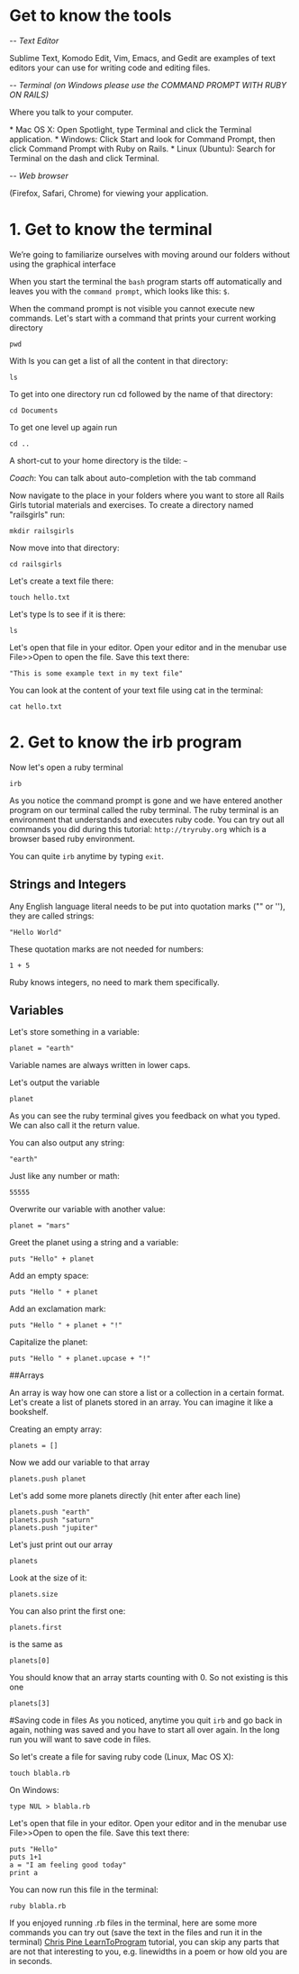 
# Get to know the tools

-- <i class="icon-file-text icon-2x"> Text Editor</i>

<p class="lead">Sublime Text, Komodo Edit, Vim, Emacs, and Gedit are examples of text editors your can use for writing code and editing files.</p>

-- <i class="icon-terminal icon-2x"> Terminal (on Windows please use the COMMAND PROMPT WITH RUBY ON RAILS) </i>

<p class="lead">Where you talk to your computer.</p>
* Mac OS X: Open Spotlight, type Terminal and click the Terminal application.
* Windows: Click Start and look for Command Prompt, then click Command Prompt with Ruby on Rails.
* Linux (Ubuntu): Search for Terminal on the dash and click Terminal.

-- <i class="icon-desktop icon-2x"> Web browser</i>

<p class="lead">(Firefox, Safari, Chrome) for viewing your application.</p>


# 1. Get to know the terminal

We’re going to familiarize ourselves with moving around our folders without using the graphical interface

When you start the terminal the `bash` program starts off automatically and leaves you with the `command prompt`, which looks like this:  `$`.

When the command prompt is not visible you cannot execute new commands.
Let's start with a command that prints your current working directory

    pwd

With ls you can get a list of all the content in that directory:

    ls

To get into one directory run cd followed by the name of that directory:

    cd Documents

To get one level up again run

    cd ..

A short-cut to your home directory is the tilde: `~`

<span class="lead coach"><i class="icon-comment-alt"> Coach</i>: You can talk about auto-completion with the tab command</span>

Now navigate to the place in your folders where you want to store all Rails Girls tutorial materials and exercises. To create a directory named "railsgirls" run:

    mkdir railsgirls

Now move into that directory:

    cd railsgirls

Let's create a text file there:

    touch hello.txt

Let's type ls to see if it is there:

    ls

Let's open that file in your editor. Open your editor and in the menubar use File>>Open to open the file.
Save this text there:

    "This is some example text in my text file"

You can look at the content of your text file using cat in the terminal:

    cat hello.txt


# 2. Get to know the irb program


Now let's open a ruby terminal

    irb

As you notice the command prompt is gone and we have entered another program on our terminal called the ruby terminal.
The ruby terminal is an environment that understands and executes ruby code. You can try out all commands you did during this tutorial: `http://tryruby.org` which is a browser based ruby environment.

You can quite `irb` anytime by typing `exit`.

## Strings and Integers

Any English language literal needs to be put into quotation marks ("" or ''), they are called strings:

    "Hello World"

These quotation marks are not needed for numbers:

    1 + 5

Ruby knows integers, no need to mark them specifically.

## Variables

Let's store something in a variable:

    planet = "earth"

Variable names are always written in lower caps.

Let's output the variable

    planet
As you can see the ruby terminal gives you feedback on what you typed. We can also call it the return value.

You can also output any string:

    "earth"

Just like any number or math:

    55555

Overwrite our variable with another value:

    planet = "mars"

Greet the planet using a string and a variable:

    puts "Hello" + planet

Add an empty space:

    puts "Hello " + planet

Add an exclamation mark:

    puts "Hello " + planet + "!"

Capitalize the planet:

    puts "Hello " + planet.upcase + "!"

##Arrays

An array is way how one can store a list or a collection in a certain format. Let's create a list of planets stored in an array. You can imagine it like a bookshelf.

Creating an empty array:

    planets = []

Now we add our variable to that array

    planets.push planet

Let's add some more planets directly (hit enter after each line)

    planets.push "earth"
    planets.push "saturn"
    planets.push "jupiter"

Let's just print out our array

    planets

Look at the size of it:

    planets.size

You can also print the first one:

    planets.first

is the same as

    planets[0]

You should know that an array starts counting with 0. So not existing is this one

    planets[3]


#Saving code in files
As you noticed, anytime you quit `irb` and go back in again, nothing was saved and you have to start all over again. In the long run you will want to save code in files.

So let's create a file for saving ruby code (Linux, Mac OS X):

    touch blabla.rb
    
On Windows:

    type NUL > blabla.rb


Let's open that file in your editor. Open your editor and in the menubar use File>>Open to open the file.
Save this text there:

    puts "Hello"
    puts 1+1
    a = "I am feeling good today"
    print a

You can now run this file in the terminal:

    ruby blabla.rb


If you enjoyed running .rb files in the terminal, here are some more commands you can try out (save the text in the files and run it in the terminal) [Chris Pine LearnToProgram](http://pine.fm/LearnToProgram/?Chapter=01) tutorial, you can skip any parts that are not that interesting to you, e.g. linewidths in a poem or how old you are in seconds.
